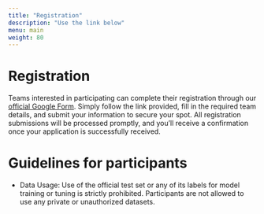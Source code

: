 ```yaml
---
title: "Registration"
description: "Use the link below"
menu: main
weight: 80
---
```


# Registration

Teams interested in participating can complete their registration through our [official Google Form](https://docs.google.com/forms/d/e/1FAIpQLSejinwosfchGsyN0Xoh3cfz6TIC79c9WUKNLCI2T5yS-pKRUg/viewform?usp=sharing&ouid=102700557983879249800). Simply follow the link provided, fill in the required team details, and submit your information to secure your spot. All registration submissions will be processed promptly, and you’ll receive a confirmation once your application is successfully received.  


# Guidelines for participants

- Data Usage: Use of the official test set or any of its labels for model training or tuning is strictly prohibited. Participants are not allowed to use any private or unauthorized datasets.